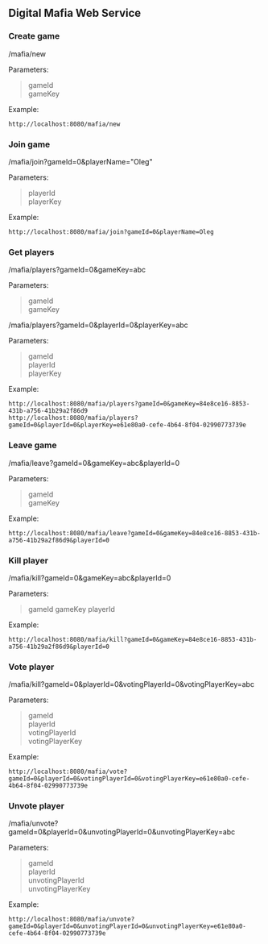 ## Digital Mafia Web Service

### Create game
/mafia/new  

Parameters:
> gameId  
> gameKey

Example:
```
http://localhost:8080/mafia/new
```

### Join game
/mafia/join?gameId=0&playerName="Oleg"

Parameters:
> playerId  
> playerKey

Example:
```
http://localhost:8080/mafia/join?gameId=0&playerName=Oleg
```

### Get players
/mafia/players?gameId=0&gameKey=abc

Parameters:
> gameId  
> gameKey

/mafia/players?gameId=0&playerId=0&playerKey=abc

Parameters:
> gameId  
> playerId  
> playerKey

Example:
```
http://localhost:8080/mafia/players?gameId=0&gameKey=84e8ce16-8853-431b-a756-41b29a2f86d9
http://localhost:8080/mafia/players?gameId=0&playerId=0&playerKey=e61e80a0-cefe-4b64-8f04-02990773739e
```

### Leave game
/mafia/leave?gameId=0&gameKey=abc&playerId=0

Parameters:
> gameId  
> gameKey

Example:
```
http://localhost:8080/mafia/leave?gameId=0&gameKey=84e8ce16-8853-431b-a756-41b29a2f86d9&playerId=0
```

### Kill player
/mafia/kill?gameId=0&gameKey=abc&playerId=0

Parameters:
> gameId
> gameKey
> playerId

Example:
```
http://localhost:8080/mafia/kill?gameId=0&gameKey=84e8ce16-8853-431b-a756-41b29a2f86d9&playerId=0
```

### Vote player
/mafia/kill?gameId=0&playerId=0&votingPlayerId=0&votingPlayerKey=abc

Parameters:
> gameId  
> playerId  
> votingPlayerId  
> votingPlayerKey

Example:
```
http://localhost:8080/mafia/vote?gameId=0&playerId=0&votingPlayerId=0&votingPlayerKey=e61e80a0-cefe-4b64-8f04-02990773739e
```

### Unvote player
/mafia/unvote?gameId=0&playerId=0&unvotingPlayerId=0&unvotingPlayerKey=abc

Parameters:
> gameId  
> playerId  
> unvotingPlayerId  
> unvotingPlayerKey

Example:
```
http://localhost:8080/mafia/unvote?gameId=0&playerId=0&unvotingPlayerId=0&unvotingPlayerKey=e61e80a0-cefe-4b64-8f04-02990773739e
```